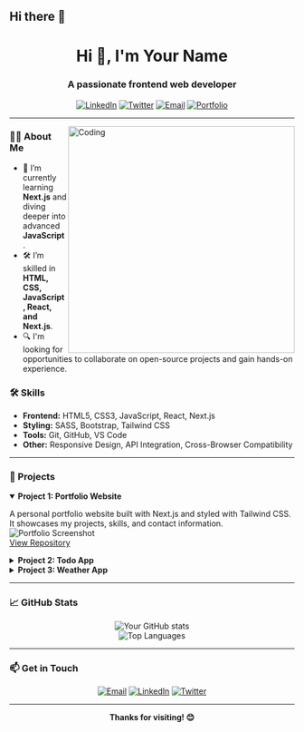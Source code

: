 ## Hi there 👋

 <h1 align="center">Hi 👋, I'm Your Name</h1>
<h3 align="center">A passionate frontend web developer</h3>

<p align="center">
  <a href="https://www.linkedin.com/in/your-linkedin" target="blank"><img align="center" src="https://img.shields.io/badge/LinkedIn-YourName-blue" alt="LinkedIn" /></a>
  <a href="https://twitter.com/yourhandle" target="blank"><img align="center" src="https://img.shields.io/badge/Twitter-@yourhandle-1DA1F2" alt="Twitter" /></a>
  <a href="mailto:YourEmail@example.com" target="blank"><img align="center" src="https://img.shields.io/badge/Email-YourEmail@example.com-D14836" alt="Email" /></a>
  <a href="https://yourportfolio.com" target="blank"><img align="center" src="https://img.shields.io/badge/Portfolio-YourPortfolioURL-00bcd4" alt="Portfolio" /></a>
</p>

---

<img align="right" alt="Coding" width="400" src="https://via.placeholder.com/400x300.png">

### 👨‍💻 About Me
- 🌱 I’m currently learning **Next.js** and diving deeper into advanced **JavaScript**.
- 🛠️ I’m skilled in **HTML, CSS, JavaScript, React, and Next.js**.
- 🔍 I'm looking for opportunities to collaborate on open-source projects and gain hands-on experience.

### 🛠️ Skills
- **Frontend:** HTML5, CSS3, JavaScript, React, Next.js
- **Styling:** SASS, Bootstrap, Tailwind CSS
- **Tools:** Git, GitHub, VS Code
- **Other:** Responsive Design, API Integration, Cross-Browser Compatibility

---

### 📂 Projects
<details open>
  <summary><b>Project 1: Portfolio Website</b></summary>
  <p>
    A personal portfolio website built with Next.js and styled with Tailwind CSS. It showcases my projects, skills, and contact information.
    <br>
    <img src="https://via.placeholder.com/800x400.png" alt="Portfolio Screenshot">
    <br>
    <a href="https://github.com/yourusername/portfolio">View Repository</a>
  </p>
</details>

<details>
  <summary><b>Project 2: Todo App</b></summary>
  <p>
    A simple and intuitive Todo application built with React and styled with Bootstrap. It allows users to add, edit, and delete tasks.
    <br>
    <img src="https://via.placeholder.com/800x400.png" alt="Todo App Screenshot">
    <br>
    <a href="https://github.com/yourusername/todo-app">View Repository</a>
  </p>
</details>

<details>
  <summary><b>Project 3: Weather App</b></summary>
  <p>
    A weather forecasting app that fetches data from an external API and displays the current weather and forecast for any location.
    <br>
    <img src="https://via.placeholder.com/800x400.png" alt="Weather App Screenshot">
    <br>
    <a href="https://github.com/yourusername/weather-app">View Repository</a>
  </p>
</details>

---

### 📈 GitHub Stats
<p align="center">
  <img src="https://github-readme-stats.vercel.app/api?username=yourusername&show_icons=true&theme=radical" alt="Your GitHub stats">
  <br>
  <img src="https://github-readme-stats.vercel.app/api/top-langs/?username=yourusername&layout=compact&theme=radical" alt="Top Languages">
</p>

---

### 📫 Get in Touch
<p align="center">
  <a href="mailto:YourEmail@example.com"><img src="https://img.shields.io/badge/Email-YourEmail@example.com-D14836" alt="Email"></a>
  <a href="https://www.linkedin.com/in/your-linkedin"><img src="https://img.shields.io/badge/LinkedIn-YourName-blue" alt="LinkedIn"></a>
  <a href="https://twitter.com/yourhandle"><img src="https://img.shields.io/badge/Twitter-@yourhandle-1DA1F2" alt="Twitter"></a>
</p>

---

<p align="center">
  <b>Thanks for visiting! 😊</b>
</p>








<!--
**KhEliash/KhEliash** is a ✨ _special_ ✨ repository because its `README.md` (this file) appears on your GitHub profile.

Here are some ideas to get you started:

- 🔭 I’m currently working on ...
- 🌱 I’m currently learning ...
- 👯 I’m looking to collaborate on ...
- 🤔 I’m looking for help with ...
- 💬 Ask me about ...
- 📫 How to reach me: ...
- 😄 Pronouns: ...
- ⚡ Fun fact: ...
-->
